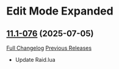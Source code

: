 # Edit Mode Expanded

## [11.1-076](https://github.com/teelolws/EditModeExpanded/tree/11.1-076) (2025-07-05)
[Full Changelog](https://github.com/teelolws/EditModeExpanded/compare/11.1-075...11.1-076) [Previous Releases](https://github.com/teelolws/EditModeExpanded/releases)

- Update Raid.lua  
